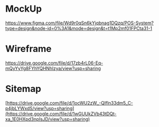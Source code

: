 <h1>MockUp</h1>

https://www.figma.com/file/Wd9r0qSn6kYjqbnag1DQzq/POS-System?type=design&node-id=0%3A1&mode=design&t=t1Mp2mf01FPCta31-1

<h1>Wireframe</h1>

https://drive.google.com/file/d/17zb4rL06-Eq-mQyYyYg8FYhYQHNhIzya/view?usp=sharing

<h1>Sitemap</h1>

[https://drive.google.com/file/d/1ocWU2zW_-QIfln33dm5_C-p4jbLYWxdS/view?usp=sharing](https://drive.google.com/file/d/1wGUUkZVb43tDQt-xa_1E0HXpd3npIsJD/view?usp=sharing)
